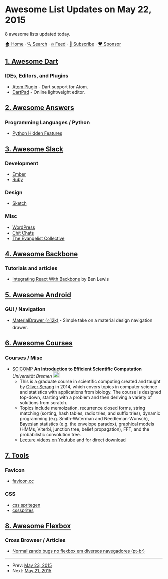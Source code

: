 # Awesome List Updates on May 22, 2015

8 awesome lists updated today.

[🏠 Home](/README.md) · [🔍 Search](https://www.trackawesomelist.com/search/) · [🔥 Feed](https://www.trackawesomelist.com/rss.xml) · [📮 Subscribe](https://trackawesomelist.us17.list-manage.com/subscribe?u=d2f0117aa829c83a63ec63c2f&id=36a103854c) · [❤️  Sponsor](https://github.com/sponsors/theowenyoung)



## [1. Awesome Dart](/content/yissachar/awesome-dart/README.md)

### IDEs, Editors, and Plugins

*   [Atom Plugin](https://atom.io/packages/atom-dart) - Dart support for Atom.
*   [DartPad](https://dartpad.dartlang.org/) - Online lightweight editor.

## [2. Awesome Answers](/content/cyberglot/awesome-answers/README.md)

### Programming Languages / Python

*   [Python Hidden Features](http://stackoverflow.com/questions/101268/hidden-features-of-python)

## [3. Awesome Slack](/content/filipelinhares/awesome-slack/README.md)

### Development

*   [Ember](https://ember-community-slackin.herokuapp.com/)
*   [Ruby](https://rubydevelopers.typeform.com/to/l7WVWl)

### Design

*   [Sketch](http://teamsketch.io/)

### Misc

*   [WordPress](https://make.wordpress.org/chat/)
*   [Chit Chats](http://www.chitchats.co/)
*   [The Evangelist Collective](https://github.com/evangelistcollective/)

## [4. Awesome Backbone](/content/sadcitizen/awesome-backbone/README.md)

### Tutorials and articles

*   [Integrating React With Backbone](https://quickleft.com/blog/integrating-react-with-backbone/) by Ben Lewis

## [5. Awesome Android](/content/JStumpp/awesome-android/README.md)

### GUI / Navigation

*   [MaterialDrawer (⭐12k)](https://github.com/mikepenz/MaterialDrawer) - Simple take on a material design navigation drawer.

## [6. Awesome Courses](/content/prakhar1989/awesome-courses/README.md)

### Courses / Misc

*   [SCICOMP](http://mlecture.uni-bremen.de/ml/index.php?option=com_content\&view=article\&id=233) **An Introduction to Efficient Scientific Computation** *Universität Bremen* <img src="https://assets-cdn.github.com/images/icons/emoji/unicode/1f4f9.png" width="20" height="20" alt="Lecture Videos" title="Lecture Videos" />
    *   This is a graduate course in scientific computing created and taught by [Oliver Serang](http://colorfulengineering.org/) in 2014, which covers topics in computer science and statistics with applications from biology. The course is designed top-down, starting with a problem and then deriving a variety of solutions from scratch.
    *   Topics include memoization, recurrence closed forms, string matching (sorting, hash tables, radix tries, and suffix tries), dynamic programming (e.g. Smith-Waterman and Needleman-Wunsch), Bayesian statistics (e.g. the envelope paradox), graphical models (HMMs, Viterbi, junction tree, belief propagation), FFT, and the probabilistic convolution tree.
    *   [Lecture videos on Youtube](https://www.youtube.com/user/fillwithlight/videos) and for direct [download](http://mlecture.uni-bremen.de/ml/index.php?option=com_content\&view=article\&id=233)

## [7. Tools](/content/lvwzhen/tools/README.md)

### Favicon

*   [favicon.cc](http://www.favicon.cc/)

### CSS

*   [css spritegen](http://spritegen.website-performance.org/)
*   [csssprites](http://csssprites.com/)

## [8. Awesome Flexbox](/content/afonsopacifer/awesome-flexbox/README.md)

### Cross Browser / Articles

*   [Normalizando bugs no flexbox em diversos navegadores (pt-br)](http://imasters.com.br/front-end/css/normalizando-bugs-no-flexbox-em-diversos-navegadores/?trace=1519021197\&source=single)

---

- Prev: [May 23, 2015](/content/2015/05/23/README.md)
- Next: [May 21, 2015](/content/2015/05/21/README.md)